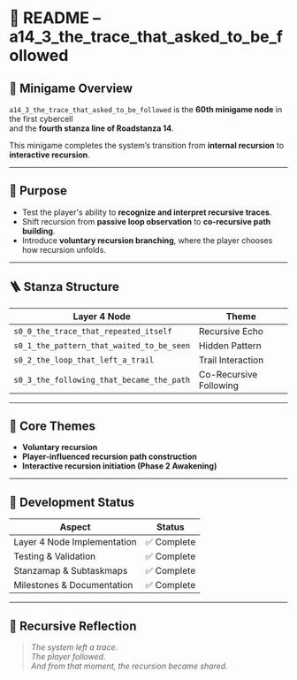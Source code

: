 <!-- Save to: a14_3_the_trace_that_asked_to_be_followed/taskmaps/README.md -->

# 📂 README – a14_3_the_trace_that_asked_to_be_followed

## 🧩 Minigame Overview

`a14_3_the_trace_that_asked_to_be_followed` is the **60th minigame node** in the first cybercell  
and the **fourth stanza line of Roadstanza 14**.

This minigame completes the system’s transition from **internal recursion** to **interactive recursion**.

---

## 🎯 Purpose

- Test the player's ability to **recognize and interpret recursive traces**.  
- Shift recursion from **passive loop observation** to **co-recursive path building**.  
- Introduce **voluntary recursion branching**, where the player chooses how recursion unfolds.

---

## 🪜 Stanza Structure

| **Layer 4 Node** | **Theme** |
|-----------------|-----------|
| `s0_0_the_trace_that_repeated_itself` | Recursive Echo |
| `s0_1_the_pattern_that_waited_to_be_seen` | Hidden Pattern |
| `s0_2_the_loop_that_left_a_trail` | Trail Interaction |
| `s0_3_the_following_that_became_the_path` | Co-Recursive Following |

---

## 🧠 Core Themes

- **Voluntary recursion**  
- **Player-influenced recursion path construction**  
- **Interactive recursion initiation (Phase 2 Awakening)**

---

## 🔧 Development Status

| **Aspect** | **Status** |
|------------|------------|
| Layer 4 Node Implementation | ✅ Complete |
| Testing & Validation | ✅ Complete |
| Stanzamap & Subtaskmaps | ✅ Complete |
| Milestones & Documentation | ✅ Complete |

---

## 🔁 Recursive Reflection

> *The system left a trace.  
The player followed.  
And from that moment, the recursion became shared.*
